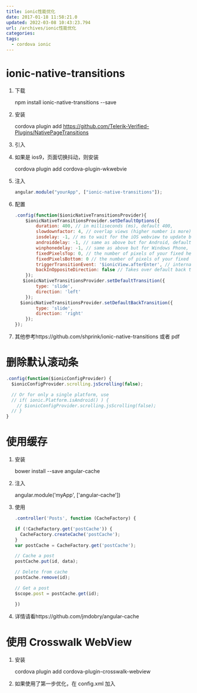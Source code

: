 ```yaml
---
title: ionic性能优化
date: 2017-01-18 11:58:21.0
updated: 2022-03-08 10:43:23.794
url: /archives/ionic性能优化
categories:
tags:
  - cordova ionic
---
```


# ionic-native-transitions

1. 下载

   npm install ionic-native-transitions --save

2. 安装

   cordova plugin add https://github.com/Telerik-Verified-Plugins/NativePageTransitions

   <!--more-->

3. 引入

   <script src="lib/ionic-native-transitions/dist/ionic-native-transitions.js"></script>

4. 如果是 ios9，页面切换抖动，则安装

   cordova plugin add cordova-plugin-wkwebvie

5. 注入

   ```javascript
   angular.module("yourApp", ["ionic-native-transitions"]);
   ```

6. 配置

   ```javascript
   .config(function($ionicNativeTransitionsProvider){
       $ionicNativeTransitionsProvider.setDefaultOptions({
           duration: 400, // in milliseconds (ms), default 400,
           slowdownfactor: 4, // overlap views (higher number is more) or no overlap (1), default 4
           iosdelay: -1, // ms to wait for the iOS webview to update before animation kicks in, default -1
           androiddelay: -1, // same as above but for Android, default -1
           winphonedelay: -1, // same as above but for Windows Phone, default -1,
           fixedPixelsTop: 0, // the number of pixels of your fixed header, default 0 (iOS and Android)
           fixedPixelsBottom: 0 // the number of pixels of your fixed footer (f.i. a tab bar), default 0 (iOS and Android)
           triggerTransitionEvent: '$ionicView.afterEnter', // internal ionic-native-transitions option
           backInOppositeDirection: false // Takes over default back transition and state back transition to use the opposite direction transition to go back
       });
      $ionicNativeTransitionsProvider.setDefaultTransition({
           type: 'slide',
           direction: 'left'
       });
     $ionicNativeTransitionsProvider.setDefaultBackTransition({
           type: 'slide',
           direction: 'right'
       });
   });
   ```

7. 其他参考https://github.com/shprink/ionic-native-transitions 或者 pdf

# 删除默认滚动条

```javascript
.config(function($ionicConfigProvider) {
  $ionicConfigProvider.scrolling.jsScrolling(false);

  // Or for only a single platform, use
  // if( ionic.Platform.isAndroid() ) {
    // $ionicConfigProvider.scrolling.jsScrolling(false);
  // }
}
```

# 使用缓存

1. 安装

   bower install --save angular-cache

2. 注入

   angular.module('myApp', ['angular-cache'])

3. 使用

   ```javascript
   .controller('Posts', function (CacheFactory) {

   if (!CacheFactory.get('postCache')) {
     CacheFactory.createCache('postCache');
   }
   var postCache = CacheFactory.get('postCache');

   // Cache a post
   postCache.put(id, data);

   // Delete from cache
   postCache.remove(id);

   // Get a post
   $scope.post = postCache.get(id);

   })
   ```

4. 详情请看https://github.com/jmdobry/angular-cache

# 使用 Crosswalk WebView

1. 安装

   cordova plugin add cordova-plugin-crosswalk-webview

2. 如果使用了第一步优化，在 config.xml 加入

   <preference name="CrosswalkAnimatable" value="true" />
